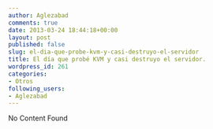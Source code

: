 ```yaml
---
author: Aglezabad
comments: true
date: 2013-03-24 18:44:18+00:00
layout: post
published: false
slug: el-dia-que-probe-kvm-y-casi-destruyo-el-servidor
title: El día que probé KVM y casi destruyo el servidor.
wordpress_id: 261
categories:
- Otros
following_users:
- Aglezabad
---
```


No Content Found
